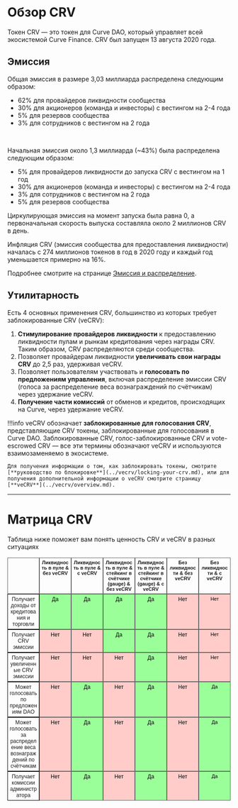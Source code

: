 <h1>Обзор CRV</h1>

Токен CRV — это токен для Curve DAO, который управляет всей экосистемой Curve Finance. CRV был запущен 13 августа 2020 года.

## **Эмиссия**

Общая эмиссия в размере 3,03 миллиарда распределена следующим образом:

* 62% для провайдеров ликвидности сообщества
* 30% для акционеров (команда и инвесторы) с вестингом на 2-4 года
* 5% для резервов сообщества
* 3% для сотрудников с вестингом на 2 года

<div class="centered" style="transform: scale(1.1);">
  <canvas id="crvAllocationChart"></canvas>
</div>
<br>

Начальная эмиссия около 1,3 миллиарда (~43%) была распределена следующим образом:

* 5% для провайдеров ликвидности до запуска CRV с вестингом на 1 год
* 30% для акционеров (команда и инвесторы) с вестингом на 2-4 года
* 3% для сотрудников с вестингом на 2 года
* 5% для резервов сообщества

Циркулирующая эмиссия на момент запуска была равна 0, а первоначальная скорость выпуска составляла около 2 миллионов CRV в день.

Инфляция CRV (эмиссия сообщества для предоставления ликвидности) началась с 274 миллионов токенов в год в 2020 году и каждый год уменьшается примерно на 16%.

Подробнее смотрите на странице [Эмиссия и распределение](./supply-distribution.md).

## **Утилитарность**

Есть 4 основных применения CRV, большинство из которых требует заблокированные CRV (veCRV):

1. **Стимулирование провайдеров ликвидности** к предоставлению ликвидности пулам и рынкам кредитования через награды CRV. Таким образом, CRV распределяются среди сообщества.
2. Позволяет провайдерам ликвидности **увеличивать свои награды CRV** до 2,5 раз, удерживая veCRV.
3. Позволяет пользователям участвовать и **голосовать по предложениям управления**, включая распределение эмиссии CRV (голоса за распределение веса вознаграждений по счётчикам) через удержание veCRV.
4. **Получение части комиссий** от обменов и кредитов, происходящих на Curve, через удержание veCRV.

!!!info
    veCRV обозначает **заблокированные для голосования CRV**, представляющие CRV токены, заблокированные для голосования в Curve DAO. Заблокированные CRV, голос-заблокированные CRV и vote-escrowed CRV — все эти термины обозначают veCRV и используются взаимозаменяемо в экосистеме.

    Для получения информации о том, как заблокировать токены, смотрите [**руководство по блокировке**](../vecrv/locking-your-crv.md), или для получения дополнительной информации о veCRV смотрите страницу [**veCRV**](../vecrv/overview.md).

---

# **Матрица CRV**

Таблица ниже поможет вам понять ценность CRV и veCRV в разных ситуациях

<style type="text/css">
.tg {
  display: grid;
  grid-template-columns: repeat(7, 1fr);
  border-collapse: collapse;
  border-spacing: 0;
  width: 100%;
}
.tg thead {
  display: contents;
}
.tg tbody {
  display: contents;
}
.tg tr {
  display: contents;
}
.tg th, .tg td {
  border-color: black;
  border-style: solid;
  border-width: 1px;
  font-family: Arial, sans-serif;
  font-size: 12px;
  overflow: hidden;
  padding: 4px;
  word-break: normal;
  text-align: center;
  vertical-align: bottom;
}
.tg .tg-hs62 {
  background-color: #9aff99;
  border-color: #656565;
  color: black;
}
.tg .tg-3lxi {
  border-color: #656565;
  font-size: 11px;
  font-weight: bold;
  vertical-align: bottom;
}
.tg .tg-kk90 {
  background-color: #9aff99;
  border-color: #656565;
  font-size: 11px;
  color: black;
}
.tg .tg-hkgo {
  border-color: #656565;
  font-weight: bold;
  color: black;
}
.tg .tg-jlsk {
  background-color: #ffccc9;
  border-color: #656565;
  color: black;
}
.tg .tg-gtpm {
  background-color: #ffccc9;
  border-color: #656565;
  font-size: 11px;
  color: black;
}
</style>
<table class="tg"><thead>
  <tr>
    <th class="tg-hkgo"></th>
    <th class="tg-3lxi">Ликвидность в пуле &amp; без veCRV</th>
    <th class="tg-3lxi">Ликвидность в пуле &amp; с veCRV</th>
    <th class="tg-3lxi">Ликвидность в пуле &amp; стейкинг в счётчике (gauge) &amp; без veCRV</th>
    <th class="tg-3lxi">Ликвидность в пуле &amp; стейкинг в счётчике (gauge) &amp; с veCRV</th>
    <th class="tg-3lxi">Без ликвидности &amp; без veCRV</th>
    <th class="tg-3lxi">Без ликвидности &amp; с veCRV</th>
  </tr></thead>
<tbody>
  <tr>
    <td class="tg-xmch">Получает доходы от кредитования и торговли</td>
    <td class="tg-hs62"> Да</td>
    <td class="tg-hs62"> Да</td>
    <td class="tg-hs62"> Да</td>
    <td class="tg-hs62"> Да</td>
    <td class="tg-jlsk"> Нет</td>
    <td class="tg-gtpm"> Нет</td>
  </tr>
  <tr>
    <td class="tg-xmch">Получает CRV эмиссии</td>
    <td class="tg-jlsk"> Нет</td>
    <td class="tg-jlsk"> Нет</td>
    <td class="tg-hs62"> Да</td>
    <td class="tg-hs62"> Да</td>
    <td class="tg-jlsk"> Нет</td>
    <td class="tg-gtpm"> Нет</td>
  </tr>
  <tr>
    <td class="tg-xmch">Получает увеличенные CRV эмиссии</td>
    <td class="tg-jlsk"> Нет</td>
    <td class="tg-jlsk"> Нет</td>
    <td class="tg-jlsk"> Нет</td>
    <td class="tg-hs62"> Да</td>
    <td class="tg-jlsk"> Нет</td>
    <td class="tg-gtpm"> Нет</td>
  </tr>
  <tr>
    <td class="tg-xmch">Может голосовать по предложениям DAO</td>
    <td class="tg-jlsk"> Нет</td>
    <td class="tg-hs62"> Да</td>
    <td class="tg-jlsk"> Нет</td>
    <td class="tg-hs62"> Да</td>
    <td class="tg-jlsk"> Нет</td>
    <td class="tg-kk90"> Да</td>
  </tr>
  <tr>
    <td class="tg-xmch">Может голосовать за распределение веса вознаграждений по счётчикам</td>
    <td class="tg-jlsk"> Нет</td>
    <td class="tg-hs62"> Да</td>
    <td class="tg-jlsk"> Нет</td>
    <td class="tg-hs62"> Да</td>
    <td class="tg-jlsk"> Нет</td>
    <td class="tg-kk90"> Да</td>
  </tr>
  <tr>
    <td class="tg-xmch">Получает комиссии администратора</td>
    <td class="tg-jlsk"> Нет</td>
    <td class="tg-hs62"> Да</td>
    <td class="tg-jlsk"> Нет</td>
    <td class="tg-hs62"> Да</td>
    <td class="tg-jlsk"> Нет</td>
    <td class="tg-kk90"> Да</td>
  </tr>
</tbody></table>

<script src="https://cdn.jsdelivr.net/npm/chart.js"></script>

<script>
    var ctx = document.getElementById('crvAllocationChart').getContext('2d');
    var data = [1727272729+151515152, 800961153, 108129756, 90909091, 151515152];
    var totalSum = data.reduce((a, b) => a + b, 0);
    var percentages = data.map(value => ((value / totalSum) * 100).toFixed(2));

    var crvAllocationChart = new Chart(ctx, {
        type: 'pie',
        data: {
            labels: ['Сообщество', 'Основная команда', 'Инвесторы', 'Сотрудники', 'Резерв'],
            datasets: [{
                data: data,
                backgroundColor: ['#FF6384', '#FFCE56', '#8E5EA2', '#3cba9f', '#e8c3b9'],
                borderWidth: 1
            }]
        },
        options: {
            responsive: true,
            devicePixelRatio: 2.5,
            plugins: {
                tooltip: {
                    callbacks: {
                        label: function(context) {
                                var label = context.label || '';
                                if (label) {
                                    label += ': ';
                                }
                                var value = context.raw;
                                var percentage = percentages[context.dataIndex];
                                label += value.toLocaleString() + ' (' + percentage + '%)';
                                return label;
                            }
                    }
                },
                legend: {
                    position: 'top',
                },
                title: {
                    display: true,
                    text: 'Общая эмиссия CRV'
                }
            }
        }
    });
</script>

